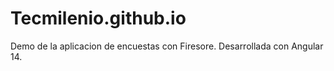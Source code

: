 # Tecmilenio.github.io

Demo de la aplicacion de encuestas con Firesore.
Desarrollada con Angular 14.
